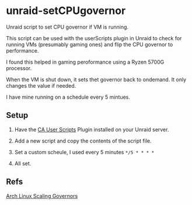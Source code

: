 # unraid-setCPUgovernor
Unraid script to set CPU governor if VM is running.

This script can be used with the userScripts plugin in Unraid to check for running VMs (presumably gaming ones) and flip the CPU governor to performance.

I found this helped in gaming peroformance using a Ryzen 5700G processor.

When the VM is shut down, it sets thet governor back to ondemand.  It only changes the value if needed.

I have mine running on a schedule every 5 mintues.

## Setup

1. Have the [CA User Scripts](https://forums.unraid.net/topic/48286-plugin-ca-user-scripts/) Plugin installed on your Unraid server.

2. Add a new script and copy the contents of the script file.

3. Set a custom scheule, I used every 5 minutes `*/5 * * * *`

4. All set.

## Refs
[Arch Linux Scaling Governors](https://wiki.archlinux.org/title/CPU_frequency_scaling#Scaling_governors)